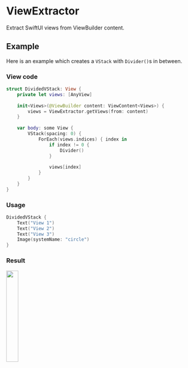 # ViewExtractor

Extract SwiftUI views from ViewBuilder content.


## Example

Here is an example which creates a `VStack` with `Divider()`s in between.

### View code

```swift
struct DividedVStack: View {
    private let views: [AnyView]
    
    init<Views>(@ViewBuilder content: ViewContent<Views>) {
        views = ViewExtractor.getViews(from: content)
    }
    
    var body: some View {
        VStack(spacing: 0) {
            ForEach(views.indices) { index in
                if index != 0 {
                    Divider()
                }
                
                views[index]
            }
        }
    }
}
```

### Usage

```swift
DividedVStack {
    Text("View 1")
    Text("View 2")
    Text("View 3")
    Image(systemName: "circle")
}
```

### Result

<img src="https://user-images.githubusercontent.com/40073010/115965850-f43c5d80-a522-11eb-8113-1f73d07fade0.png" width="25%">
